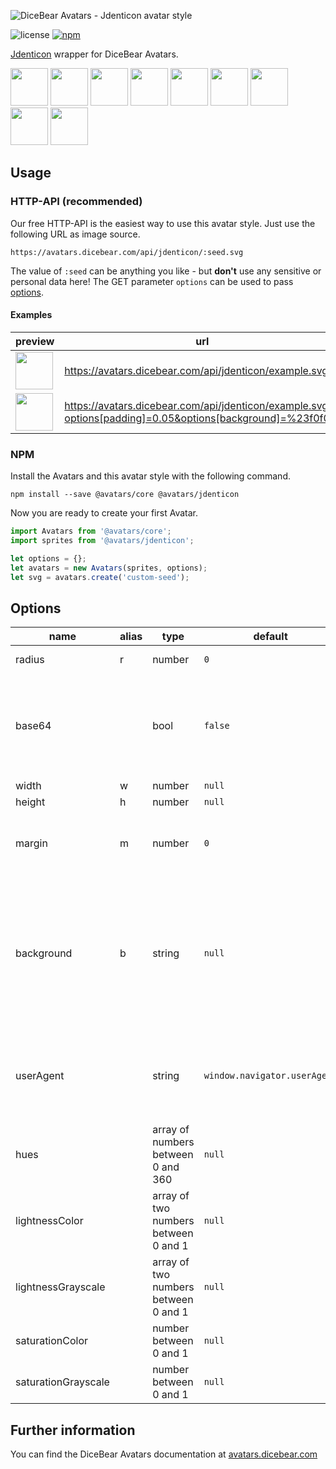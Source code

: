 ![DiceBear Avatars - Jdenticon avatar style](https://raw.githubusercontent.com/DiceBear/avatars/master/packages/@avatars/jdenticon/banner.svg?sanitize=true)

![license](https://img.shields.io/npm/l/@avatars/jdenticon.svg?style=flat-square)
[![npm](https://img.shields.io/npm/v/@avatars/jdenticon.svg?style=flat-square)](https://www.npmjs.com/package/@avatars/jdenticon)

[Jdenticon](https://github.com/dmester/jdenticon) wrapper for DiceBear Avatars.

<p>
    <img src="https://avatars.dicebear.com/api/jdenticon/1.svg" width="60" />
    <img src="https://avatars.dicebear.com/api/jdenticon/2.svg" width="60" />
    <img src="https://avatars.dicebear.com/api/jdenticon/3.svg" width="60" />
    <img src="https://avatars.dicebear.com/api/jdenticon/4.svg" width="60" />
    <img src="https://avatars.dicebear.com/api/jdenticon/5.svg" width="60" />
    <img src="https://avatars.dicebear.com/api/jdenticon/6.svg" width="60" />
    <img src="https://avatars.dicebear.com/api/jdenticon/7.svg" width="60" />
    <img src="https://avatars.dicebear.com/api/jdenticon/8.svg" width="60" />
    <img src="https://avatars.dicebear.com/api/jdenticon/9.svg" width="60" />
</p>

## Usage

### HTTP-API (recommended)

Our free HTTP-API is the easiest way to use this avatar style. Just use the following URL as image source.

    https://avatars.dicebear.com/api/jdenticon/:seed.svg

The value of `:seed` can be anything you like - but **don't** use any sensitive or personal data here! The GET parameter
`options` can be used to pass [options](#options).

#### Examples

| preview                                                                                                                             | url                                                                                                        |
| ----------------------------------------------------------------------------------------------------------------------------------- | ---------------------------------------------------------------------------------------------------------- |
| <img src="https://avatars.dicebear.com/api/jdenticon/example.svg" width="60" />                                                     | https://avatars.dicebear.com/api/jdenticon/example.svg                                                     |
| <img src="https://avatars.dicebear.com/api/jdenticon/example.svg?options[padding]=0.05&options[background]=%23f0f0f0" width="60" /> | https://avatars.dicebear.com/api/jdenticon/example.svg?options[padding]=0.05&options[background]=%23f0f0f0 |

### NPM

Install the Avatars and this avatar style with the following command.

    npm install --save @avatars/core @avatars/jdenticon

Now you are ready to create your first Avatar.

```js
import Avatars from '@avatars/core';
import sprites from '@avatars/jdenticon';

let options = {};
let avatars = new Avatars(sprites, options);
let svg = avatars.create('custom-seed');
```

## Options

| name                | alias | type                                 | default                      | description                                                                                                                                       |
| ------------------- | ----- | ------------------------------------ | ---------------------------- | ------------------------------------------------------------------------------------------------------------------------------------------------- |
| radius              | r     | number                               | `0`                          | Avatar border radius                                                                                                                              |
| base64              |       | bool                                 | `false`                      | Return avatar as base64 data uri instead of XML <br> **Not supported by the HTTP API**                                                            |
| width               | w     | number                               | `null`                       | Fixed width                                                                                                                                       |
| height              | h     | number                               | `null`                       | Fixed height                                                                                                                                      |
| margin              | m     | number                               | `0`                          | Avatar margin in percent<br> **HTTP-API limitation** Max value `25`                                                                               |
| background          | b     | string                               | `null`                       | Any valid color identifier<br> **HTTP-API limitation** Only hex _(3-digit, 6-digit and 8-digit)_ values are allowed. Use url encoded hash: `%23`. |
| userAgent           |       | string                               | `window.navigator.userAgent` | User-Agent for legacy browser fallback<br> **Automatically detected by the HTTP API**                                                             |
| hues                |       | array of numbers between 0 and 360   | `null`                       | Icon hue                                                                                                                                          |
| lightnessColor      |       | array of two numbers between 0 and 1 | `null`                       | Colored shapes - Lightness                                                                                                                        |
| lightnessGrayscale  |       | array of two numbers between 0 and 1 | `null`                       | Grayscale shapes - Lightness                                                                                                                      |
| saturationColor     |       | number between 0 and 1               | `null`                       | Colored shapes - Saturation                                                                                                                       |
| saturationGrayscale |       | number between 0 and 1               | `null`                       | Grayscale shapes - Saturation                                                                                                                     |

## Further information

You can find the DiceBear Avatars documentation at [avatars.dicebear.com](https://avatars.dicebear.com)
